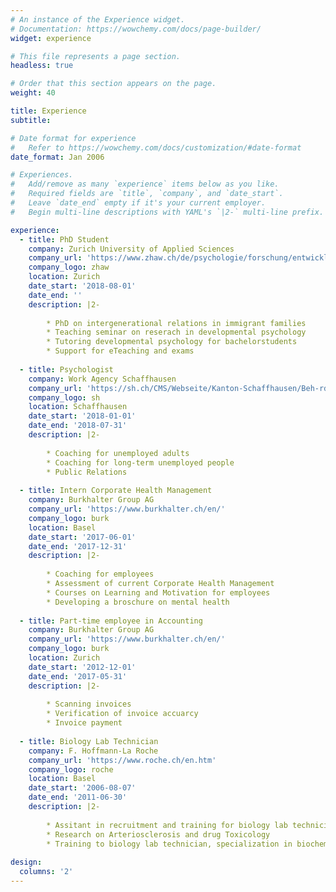 ```yaml
---
# An instance of the Experience widget.
# Documentation: https://wowchemy.com/docs/page-builder/
widget: experience

# This file represents a page section.
headless: true

# Order that this section appears on the page.
weight: 40

title: Experience
subtitle:

# Date format for experience
#   Refer to https://wowchemy.com/docs/customization/#date-format
date_format: Jan 2006

# Experiences.
#   Add/remove as many `experience` items below as you like.
#   Required fields are `title`, `company`, and `date_start`.
#   Leave `date_end` empty if it's your current employer.
#   Begin multi-line descriptions with YAML's `|2-` multi-line prefix.

experience:
  - title: PhD Student
    company: Zurich University of Applied Sciences
    company_url: 'https://www.zhaw.ch/de/psychologie/forschung/entwicklungs-und-familienpsychologie/'
    company_logo: zhaw
    location: Zurich
    date_start: '2018-08-01'
    date_end: ''
    description: |2-
        
        * PhD on intergenerational relations in immigrant families
        * Teaching seminar on reserach in developmental psychology
        * Tutoring developmental psychology for bachelorstudents
        * Support for eTeaching and exams 
        
  - title: Psychologist
    company: Work Agency Schaffhausen
    company_url: 'https://sh.ch/CMS/Webseite/Kanton-Schaffhausen/Beh-rde/Verwaltung/Volkswirtschaftsdepartement/Arbeitsamt-3858-DE.html'
    company_logo: sh
    location: Schaffhausen
    date_start: '2018-01-01'
    date_end: '2018-07-31'
    description: |2-
        
        * Coaching for unemployed adults
        * Coaching for long-term unemployed people
        * Public Relations
  
  - title: Intern Corporate Health Management
    company: Burkhalter Group AG
    company_url: 'https://www.burkhalter.ch/en/'
    company_logo: burk
    location: Basel
    date_start: '2017-06-01'
    date_end: '2017-12-31'
    description: |2-
        
        * Coaching for employees
        * Assessment of current Corporate Health Management 
        * Courses on Learning and Motivation for employees
        * Developing a broschure on mental health
    
  - title: Part-time employee in Accounting
    company: Burkhalter Group AG
    company_url: 'https://www.burkhalter.ch/en/'
    company_logo: burk
    location: Zurich
    date_start: '2012-12-01'
    date_end: '2017-05-31'
    description: |2-
        
        * Scanning invoices
        * Verification of invoice accuarcy
        * Invoice payment
    
  - title: Biology Lab Technician
    company: F. Hoffmann-La Roche
    company_url: 'https://www.roche.ch/en.htm'
    company_logo: roche
    location: Basel
    date_start: '2006-08-07'
    date_end: '2011-06-30'
    description: |2-
        
        * Assitant in recruitment and training for biology lab technicians
        * Research on Arteriosclerosis and drug Toxicology
        * Training to biology lab technician, specialization in biochemistry and molecular biology
            
design:
  columns: '2'
---
```


